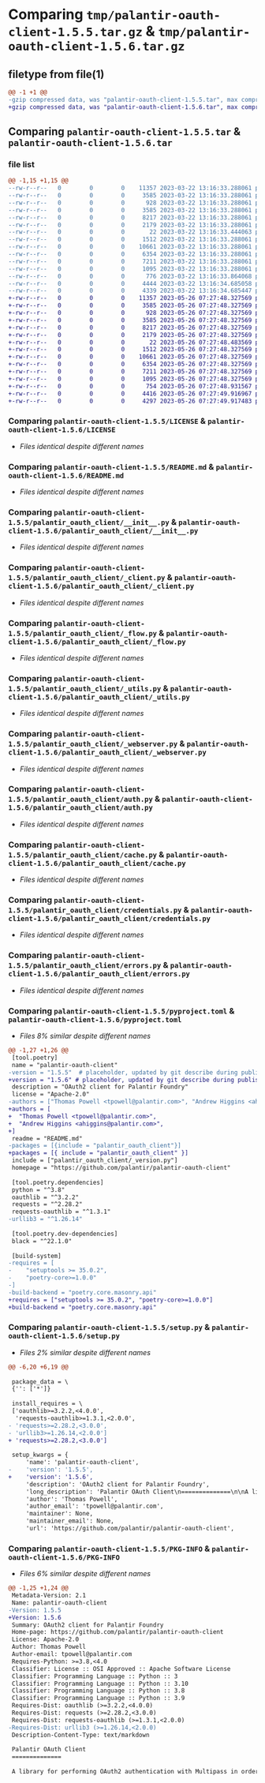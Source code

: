 # Comparing `tmp/palantir-oauth-client-1.5.5.tar.gz` & `tmp/palantir-oauth-client-1.5.6.tar.gz`

## filetype from file(1)

```diff
@@ -1 +1 @@
-gzip compressed data, was "palantir-oauth-client-1.5.5.tar", max compression
+gzip compressed data, was "palantir-oauth-client-1.5.6.tar", max compression
```

## Comparing `palantir-oauth-client-1.5.5.tar` & `palantir-oauth-client-1.5.6.tar`

### file list

```diff
@@ -1,15 +1,15 @@
--rw-r--r--   0        0        0    11357 2023-03-22 13:16:33.288061 palantir-oauth-client-1.5.5/LICENSE
--rw-r--r--   0        0        0     3585 2023-03-22 13:16:33.288061 palantir-oauth-client-1.5.5/README.md
--rw-r--r--   0        0        0      928 2023-03-22 13:16:33.288061 palantir-oauth-client-1.5.5/palantir_oauth_client/__init__.py
--rw-r--r--   0        0        0     3585 2023-03-22 13:16:33.288061 palantir-oauth-client-1.5.5/palantir_oauth_client/_client.py
--rw-r--r--   0        0        0     8217 2023-03-22 13:16:33.288061 palantir-oauth-client-1.5.5/palantir_oauth_client/_flow.py
--rw-r--r--   0        0        0     2179 2023-03-22 13:16:33.288061 palantir-oauth-client-1.5.5/palantir_oauth_client/_utils.py
--rw-r--r--   0        0        0       22 2023-03-22 13:16:33.444063 palantir-oauth-client-1.5.5/palantir_oauth_client/_version.py
--rw-r--r--   0        0        0     1512 2023-03-22 13:16:33.288061 palantir-oauth-client-1.5.5/palantir_oauth_client/_webserver.py
--rw-r--r--   0        0        0    10661 2023-03-22 13:16:33.288061 palantir-oauth-client-1.5.5/palantir_oauth_client/auth.py
--rw-r--r--   0        0        0     6354 2023-03-22 13:16:33.288061 palantir-oauth-client-1.5.5/palantir_oauth_client/cache.py
--rw-r--r--   0        0        0     7211 2023-03-22 13:16:33.288061 palantir-oauth-client-1.5.5/palantir_oauth_client/credentials.py
--rw-r--r--   0        0        0     1095 2023-03-22 13:16:33.288061 palantir-oauth-client-1.5.5/palantir_oauth_client/errors.py
--rw-r--r--   0        0        0      776 2023-03-22 13:16:33.864068 palantir-oauth-client-1.5.5/pyproject.toml
--rw-r--r--   0        0        0     4444 2023-03-22 13:16:34.685058 palantir-oauth-client-1.5.5/setup.py
--rw-r--r--   0        0        0     4339 2023-03-22 13:16:34.685447 palantir-oauth-client-1.5.5/PKG-INFO
+-rw-r--r--   0        0        0    11357 2023-05-26 07:27:48.327569 palantir-oauth-client-1.5.6/LICENSE
+-rw-r--r--   0        0        0     3585 2023-05-26 07:27:48.327569 palantir-oauth-client-1.5.6/README.md
+-rw-r--r--   0        0        0      928 2023-05-26 07:27:48.327569 palantir-oauth-client-1.5.6/palantir_oauth_client/__init__.py
+-rw-r--r--   0        0        0     3585 2023-05-26 07:27:48.327569 palantir-oauth-client-1.5.6/palantir_oauth_client/_client.py
+-rw-r--r--   0        0        0     8217 2023-05-26 07:27:48.327569 palantir-oauth-client-1.5.6/palantir_oauth_client/_flow.py
+-rw-r--r--   0        0        0     2179 2023-05-26 07:27:48.327569 palantir-oauth-client-1.5.6/palantir_oauth_client/_utils.py
+-rw-r--r--   0        0        0       22 2023-05-26 07:27:48.483569 palantir-oauth-client-1.5.6/palantir_oauth_client/_version.py
+-rw-r--r--   0        0        0     1512 2023-05-26 07:27:48.327569 palantir-oauth-client-1.5.6/palantir_oauth_client/_webserver.py
+-rw-r--r--   0        0        0    10661 2023-05-26 07:27:48.327569 palantir-oauth-client-1.5.6/palantir_oauth_client/auth.py
+-rw-r--r--   0        0        0     6354 2023-05-26 07:27:48.327569 palantir-oauth-client-1.5.6/palantir_oauth_client/cache.py
+-rw-r--r--   0        0        0     7211 2023-05-26 07:27:48.327569 palantir-oauth-client-1.5.6/palantir_oauth_client/credentials.py
+-rw-r--r--   0        0        0     1095 2023-05-26 07:27:48.327569 palantir-oauth-client-1.5.6/palantir_oauth_client/errors.py
+-rw-r--r--   0        0        0      754 2023-05-26 07:27:48.931567 palantir-oauth-client-1.5.6/pyproject.toml
+-rw-r--r--   0        0        0     4416 2023-05-26 07:27:49.916967 palantir-oauth-client-1.5.6/setup.py
+-rw-r--r--   0        0        0     4297 2023-05-26 07:27:49.917483 palantir-oauth-client-1.5.6/PKG-INFO
```

### Comparing `palantir-oauth-client-1.5.5/LICENSE` & `palantir-oauth-client-1.5.6/LICENSE`

 * *Files identical despite different names*

### Comparing `palantir-oauth-client-1.5.5/README.md` & `palantir-oauth-client-1.5.6/README.md`

 * *Files identical despite different names*

### Comparing `palantir-oauth-client-1.5.5/palantir_oauth_client/__init__.py` & `palantir-oauth-client-1.5.6/palantir_oauth_client/__init__.py`

 * *Files identical despite different names*

### Comparing `palantir-oauth-client-1.5.5/palantir_oauth_client/_client.py` & `palantir-oauth-client-1.5.6/palantir_oauth_client/_client.py`

 * *Files identical despite different names*

### Comparing `palantir-oauth-client-1.5.5/palantir_oauth_client/_flow.py` & `palantir-oauth-client-1.5.6/palantir_oauth_client/_flow.py`

 * *Files identical despite different names*

### Comparing `palantir-oauth-client-1.5.5/palantir_oauth_client/_utils.py` & `palantir-oauth-client-1.5.6/palantir_oauth_client/_utils.py`

 * *Files identical despite different names*

### Comparing `palantir-oauth-client-1.5.5/palantir_oauth_client/_webserver.py` & `palantir-oauth-client-1.5.6/palantir_oauth_client/_webserver.py`

 * *Files identical despite different names*

### Comparing `palantir-oauth-client-1.5.5/palantir_oauth_client/auth.py` & `palantir-oauth-client-1.5.6/palantir_oauth_client/auth.py`

 * *Files identical despite different names*

### Comparing `palantir-oauth-client-1.5.5/palantir_oauth_client/cache.py` & `palantir-oauth-client-1.5.6/palantir_oauth_client/cache.py`

 * *Files identical despite different names*

### Comparing `palantir-oauth-client-1.5.5/palantir_oauth_client/credentials.py` & `palantir-oauth-client-1.5.6/palantir_oauth_client/credentials.py`

 * *Files identical despite different names*

### Comparing `palantir-oauth-client-1.5.5/palantir_oauth_client/errors.py` & `palantir-oauth-client-1.5.6/palantir_oauth_client/errors.py`

 * *Files identical despite different names*

### Comparing `palantir-oauth-client-1.5.5/pyproject.toml` & `palantir-oauth-client-1.5.6/pyproject.toml`

 * *Files 8% similar despite different names*

```diff
@@ -1,27 +1,26 @@
 [tool.poetry]
 name = "palantir-oauth-client"
-version = "1.5.5"  # placeholder, updated by git describe during publish
+version = "1.5.6" # placeholder, updated by git describe during publish
 description = "OAuth2 client for Palantir Foundry"
 license = "Apache-2.0"
-authors = ["Thomas Powell <tpowell@palantir.com>", "Andrew Higgins <ahiggins@palantir.com>"]
+authors = [
+  "Thomas Powell <tpowell@palantir.com>",
+  "Andrew Higgins <ahiggins@palantir.com>",
+]
 readme = "README.md"
-packages = [{include = "palantir_oauth_client"}]
+packages = [{ include = "palantir_oauth_client" }]
 include = ["palantir_oauth_client/_version.py"]
 homepage = "https://github.com/palantir/palantir-oauth-client"
 
 [tool.poetry.dependencies]
 python = "^3.8"
 oauthlib = "^3.2.2"
 requests = "^2.28.2"
 requests-oauthlib = "^1.3.1"
-urllib3 = "^1.26.14"
 
 [tool.poetry.dev-dependencies]
 black = "^22.1.0"
 
 [build-system]
-requires = [
-    "setuptools >= 35.0.2",
-    "poetry-core>=1.0.0"
-]
-build-backend = "poetry.core.masonry.api"
+requires = ["setuptools >= 35.0.2", "poetry-core>=1.0.0"]
+build-backend = "poetry.core.masonry.api"
```

### Comparing `palantir-oauth-client-1.5.5/setup.py` & `palantir-oauth-client-1.5.6/setup.py`

 * *Files 2% similar despite different names*

```diff
@@ -6,20 +6,19 @@
 
 package_data = \
 {'': ['*']}
 
 install_requires = \
 ['oauthlib>=3.2.2,<4.0.0',
  'requests-oauthlib>=1.3.1,<2.0.0',
- 'requests>=2.28.2,<3.0.0',
- 'urllib3>=1.26.14,<2.0.0']
+ 'requests>=2.28.2,<3.0.0']
 
 setup_kwargs = {
     'name': 'palantir-oauth-client',
-    'version': '1.5.5',
+    'version': '1.5.6',
     'description': 'OAuth2 client for Palantir Foundry',
     'long_description': 'Palantir OAuth Client\n==============\n\nA library for performing OAuth2 authentication with Multipass in order to obtain credentials for querying Foundry APIs.\n\nThis library supports two modes of operation for the [Authorization code](https://oauth.net/2/grant-types/authorization-code/)\nOAuth2 flow:\n\n1. Command line prompt: A user will be prompted to navigate to Foundry and enter the resulting ``authorization_code``\n   in their console after successful authentication.\n   \n2. Local webserver: A local webserver will be created to receive the redirect after successful authentication. The token\n   exchange will be performed automatically.\n\nIf the ``offline_access`` scope is specified, the credential will additionally contain a refresh token. When loading\ncached credentials (see below), the refresh token will be used to update invalid or expired credentials. In the case\ncredentials cannot be obtained the user will be prompted to log in as above.\n\nUsage\n-----\nUse the ``palantir_oauth_client.get_user_credentials()`` function to authenticate to Foundry APIs. \n\n```python\nimport requests\nfrom palantir_oauth_client import get_user_credentials\n\nhostname = "127.0.0.1:8080"\nclient_id = "f5496be223e4db85c6a7c99bc5c2d81a"\ncredentials = get_user_credentials(["offline_access"], hostname, client_id)\n\nheaders = {"Authorization": "Bearer " + credentials.token}\nresponse = requests.get(f"https://{hostname}/multipass/api/me", headers=headers)\nprint("Hello, {}!".format(response.json().get("username")))\n```\n\n## Client Registration\n\nA third-party client application needs to have been created in Multipass and the ``client_id`` provided when calling\n``palantir_oauth_client.get_user_credentials()``. This client should be registered as a _Public client_ (native or single-page\napplication) when it is not possible to securely store the ``client_secret``. The library uses the\n[PKCE OAuth2 extension](https://oauth.net/2/pkce/) for all requests regardless of the type of client that has been\nregistered.\n\nThe following redirect URIs should use be specified for each mode of operation:\n\n1. Command line prompt: ``https://<hostname>/multipass/api/oauth2/callback``\n\n2. Local webserver: ``http://127.0.0.1/``\n\n## Caching\n\nWhen obtaining credentials using ``palantir_oauth_client.get_user_credentials()`` you may specify a\n``palantir_oauth_client.cache.CredentialsCache``. There are three implementations:\n\n1. ``palantir_oauth_client.cache.READ_WRITE`` (default): A read-write cache that will persist credentials to disk when\n   ``offline_access`` scope is requested. The cached refresh tokens will be used when obtaining credentials where\n   possible to avoid explicit re-authentication.\n   \n2. ``palantir_oauth_client.cache.REAUTH``: A write-only cache that will persist credentials to disk when ``offline_access``\n   scope is requested but will require reauthentication when obtaining credentials.\n   \n3. ``palantir_oauth_client.cache.NOOP``: Always requires reauthentication and never persists credentials to disk.\n\nPersisted credentials will be stored in the default user home directory at ``~/.foundry/oauth``. Caching should\nonly be used when this home directory is secure and inaccessible by other users who would not otherwise have access to\nthe Foundry credentials.\n\n## Contributing\n\nSee the [CONTRIBUTING.md](./CONTRIBUTING.md) document. Releases are published to [pypi](https://pypi.org/project/palantir-oauth-client/) on tag builds and are automatically re-published to conda using conda-forge.\n\n## License\nThis project is made available under the [Apache 2.0 License](/LICENSE).\n',
     'author': 'Thomas Powell',
     'author_email': 'tpowell@palantir.com',
     'maintainer': None,
     'maintainer_email': None,
     'url': 'https://github.com/palantir/palantir-oauth-client',
```

### Comparing `palantir-oauth-client-1.5.5/PKG-INFO` & `palantir-oauth-client-1.5.6/PKG-INFO`

 * *Files 6% similar despite different names*

```diff
@@ -1,25 +1,24 @@
 Metadata-Version: 2.1
 Name: palantir-oauth-client
-Version: 1.5.5
+Version: 1.5.6
 Summary: OAuth2 client for Palantir Foundry
 Home-page: https://github.com/palantir/palantir-oauth-client
 License: Apache-2.0
 Author: Thomas Powell
 Author-email: tpowell@palantir.com
 Requires-Python: >=3.8,<4.0
 Classifier: License :: OSI Approved :: Apache Software License
 Classifier: Programming Language :: Python :: 3
 Classifier: Programming Language :: Python :: 3.10
 Classifier: Programming Language :: Python :: 3.8
 Classifier: Programming Language :: Python :: 3.9
 Requires-Dist: oauthlib (>=3.2.2,<4.0.0)
 Requires-Dist: requests (>=2.28.2,<3.0.0)
 Requires-Dist: requests-oauthlib (>=1.3.1,<2.0.0)
-Requires-Dist: urllib3 (>=1.26.14,<2.0.0)
 Description-Content-Type: text/markdown
 
 Palantir OAuth Client
 ==============
 
 A library for performing OAuth2 authentication with Multipass in order to obtain credentials for querying Foundry APIs.
```

